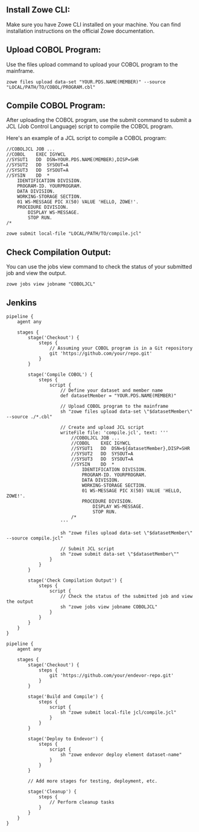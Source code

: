 ## Install Zowe CLI:
Make sure you have Zowe CLI installed on your machine. You can find installation instructions on the official Zowe documentation.

## Upload COBOL Program:
Use the files upload command to upload your COBOL program to the mainframe.
```
zowe files upload data-set "YOUR.PDS.NAME(MEMBER)" --source "LOCAL/PATH/TO/COBOL/PROGRAM.cbl"
```
## Compile COBOL Program:
After uploading the COBOL program, use the submit command to submit a JCL (Job Control Language) script to compile the COBOL program.

Here's an example of a JCL script to compile a COBOL program:
```
//COBOLJCL JOB ...
//COBOL    EXEC IGYWCL
//SYSUT1   DD  DSN=YOUR.PDS.NAME(MEMBER),DISP=SHR
//SYSUT2   DD  SYSOUT=A
//SYSUT3   DD  SYSOUT=A
//SYSIN    DD  *
    IDENTIFICATION DIVISION.
    PROGRAM-ID. YOURPROGRAM.
    DATA DIVISION.
    WORKING-STORAGE SECTION.
    01 WS-MESSAGE PIC X(50) VALUE 'HELLO, ZOWE!'.
    PROCEDURE DIVISION.
        DISPLAY WS-MESSAGE.
        STOP RUN.
/*

```
```
zowe submit local-file "LOCAL/PATH/TO/compile.jcl"
```

## Check Compilation Output:
You can use the jobs view command to check the status of your submitted job and view the output.
```
zowe jobs view jobname "COBOLJCL"
```


## Jenkins
```
pipeline {
    agent any

    stages {
        stage('Checkout') {
            steps {
                // Assuming your COBOL program is in a Git repository
                git 'https://github.com/your/repo.git'
            }
        }

        stage('Compile COBOL') {
            steps {
                script {
                    // Define your dataset and member name
                    def datasetMember = "YOUR.PDS.NAME(MEMBER)"

                    // Upload COBOL program to the mainframe
                    sh "zowe files upload data-set \"$datasetMember\" --source ./*.cbl"

                    // Create and upload JCL script
                    writeFile file: 'compile.jcl', text: '''
                        //COBOLJCL JOB ...
                        //COBOL    EXEC IGYWCL
                        //SYSUT1   DD  DSN=${datasetMember},DISP=SHR
                        //SYSUT2   DD  SYSOUT=A
                        //SYSUT3   DD  SYSOUT=A
                        //SYSIN    DD  *
                            IDENTIFICATION DIVISION.
                            PROGRAM-ID. YOURPROGRAM.
                            DATA DIVISION.
                            WORKING-STORAGE SECTION.
                            01 WS-MESSAGE PIC X(50) VALUE 'HELLO, ZOWE!'.
                            PROCEDURE DIVISION.
                                DISPLAY WS-MESSAGE.
                                STOP RUN.
                        /*
                    '''

                    sh "zowe files upload data-set \"$datasetMember\" --source compile.jcl"

                    // Submit JCL script
                    sh "zowe submit data-set \"$datasetMember\""
                }
            }
        }

        stage('Check Compilation Output') {
            steps {
                script {
                    // Check the status of the submitted job and view the output
                    sh "zowe jobs view jobname COBOLJCL"
                }
            }
        }
    }
}

```

```
pipeline {
    agent any

    stages {
        stage('Checkout') {
            steps {
                git 'https://github.com/your/endevor-repo.git'
            }
        }

        stage('Build and Compile') {
            steps {
                script {
                    sh "zowe submit local-file jcl/compile.jcl"
                }
            }
        }

        stage('Deploy to Endevor') {
            steps {
                script {
                    sh "zowe endevor deploy element dataset-name"
                }
            }
        }

        // Add more stages for testing, deployment, etc.

        stage('Cleanup') {
            steps {
                // Perform cleanup tasks
            }
        }
    }
}

```
